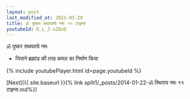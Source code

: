 ```yaml
---
layout: post
last_modified_at: 2021-03-29
title: ॐ पुष्कर सथपतये नमः ११ टाइम्स
youtubeId: D_L_J-xZQxQ
---
```

 
 
 ॐ पुष्कर सथपतये नमः  
 
 -  जिसने ब्रह्मांड की तरह कमल का निर्माण किया 
 
  
 
  
 
 
 
 
 
 


{% include youtubePlayer.html id=page.youtubeId %}
 
[Next]({{ site.baseurl }}{% link  split1/_posts/2014-01-22-ॐ स्थिराय नमः ११ टाइम्स.md%})
 
